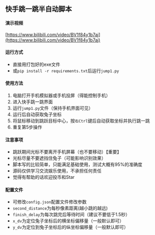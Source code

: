 ## 快手跳一跳半自动脚本

#### 演示视频
[https://www.bilibili.com/video/BV1f84y1b7aj](https://www.bilibili.com/video/BV1f84y1b7aj)

#### 运行方式
- 直接用打包好的exe文件
- 或`pip install -r requirements.txt`后运行`jump1.py`

#### 使用方法
1. 电脑打开手机模拟器或手机投屏（得能控制手机）
2. 进入快手跳一跳界面
3. 运行`jump1.py`文件（保持手机界面可见）
4. 运行后自动获取兔子坐标
5. 将鼠标移动到跳跃目标中心，按`右Ctrl`键后自动获取坐标并执行跳一跳
6. 重复第5步操作

#### 注意事项
- 跳跃期间光标不要离开手机屏幕（也不要移动）【重要】
- 光标尽量不要遮挡住兔子（可能影响识别效果）
- 脚本写的比较简单，只能满足基础使用，测试大概有95%的准确度
- 源码仅供学习交流娱乐使用，不承担任何责任
- 觉得有帮助的话欢迎投币和Star

#### 配置文件
- 可修改`config.json`配置文件修改参数
- `second_distance`为每秒像素距离(越小跳的越远)
- `finish_delay`为每次跳完后等待时间（建议不要低于1.5秒）
- `x_dv`为定位兔子坐标后的横坐标偏移量（一般默认即可）
- `y_dv`为定位到兔子坐标后的纵坐标偏移量（一般默认即可）